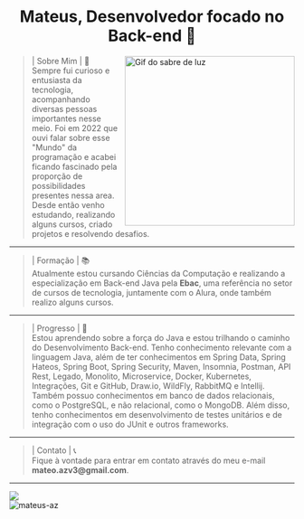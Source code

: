 
<h1 style="text-align:center">Mateus, Desenvolvedor focado no Back-end 🚀</h1>
<img src="https://media.tenor.com/R391on5g6NwAAAAd/photon.gif" width="300px" min-width="300px" max-width="300px" align="right" alt="Gif do sabre de luz">
<p></p>
<blockquote>
<p>| Sobre Mim | 📜<br>
Sempre fui curioso e entusiasta da tecnologia, acompanhando diversas pessoas importantes nesse meio. Foi em 2022 que ouvi falar sobre esse "Mundo" da programação e acabei ficando fascinado pela proporção de possibilidades presentes nessa area. Desde então venho estudando, realizando alguns cursos, criado projetos e resolvendo desafios.</p>
</blockquote>
<hr>
<blockquote>
<p>| Formação | 📚<br>
Atualmente estou cursando Ciências da Computação e realizando a especialização em Back-end Java pela <strong>Ebac</strong>, uma referência no setor de cursos de tecnologia, juntamente com o Alura, onde também realizo alguns cursos.</p>
</blockquote>
<hr>
<blockquote>
<p>| Progresso | 🚀<br>
Estou aprendendo sobre a força do Java e estou trilhando o caminho do Desenvolvimento Back-end. Tenho conhecimento relevante com a linguagem Java, além de ter conhecimentos em Spring Data, Spring Hateos, Spring Boot, Spring Security, Maven, Insomnia, Postman, API Rest, Legado, Monolito, Microservice, Docker, Kubernetes, Integrações, Git e GitHub, Draw.io, WildFly, RabbitMQ e Intellij. Também possuo conhecimentos em banco de dados relacionais, como o PostgreSQL, e não relacional, como o MongoDB. Além disso, tenho conhecimentos em desenvolvimento de testes unitários e de integração com o uso do JUnit e outros frameworks.</p>
</blockquote>
<hr>
<blockquote>
<p>| Contato | 📞<br>
Fique à vontade para entrar em contato através do meu e-mail <strong>mateo.azv3@gmail.com</strong>.</p>
</blockquote>
<hr>
<p align="center">
  <div align="left">
  <a href="https://www.linkedin.com/in/mateus-a-5b42b9239/" alt="Linkedin">
    <img src="https://img.shields.io/badge/-Linkedin-ff3a5e?style=for-the-badge&logo=Linkedin&logoColor=FFF"/>
  </a>
</div>
  <img src="https://github-readme-stats.vercel.app/api?username=mateus-az&show_icons=true&theme=dracula&title_color=f93434&text_color=ffffff&locale=en" alt="mateus-az" />
</p></p>
</br>

